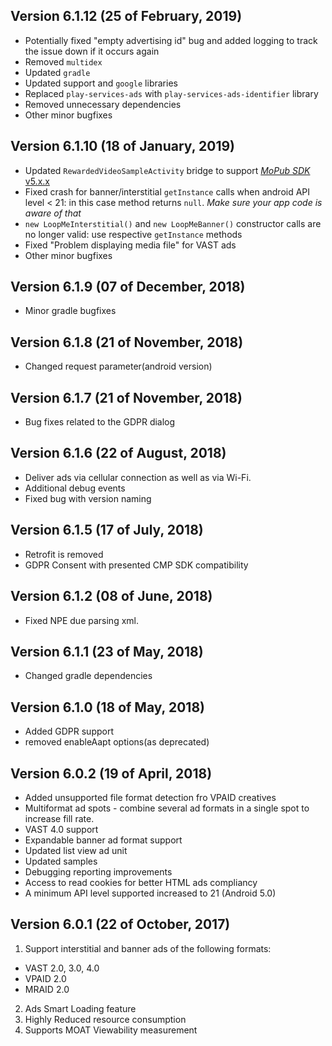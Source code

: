 ## Version 6.1.12 (25 of February, 2019)
- Potentially fixed "empty advertising id" bug and added logging to track the issue down if it occurs again
- Removed `multidex`
- Updated `gradle`
- Updated support and `google` libraries
- Replaced `play-services-ads` with `play-services-ads-identifier` library
- Removed unnecessary dependencies
- Other minor bugfixes   

## Version 6.1.10 (18 of January, 2019)
- Updated `RewardedVideoSampleActivity` bridge to support [*MoPub SDK* v5.x.x](https://developers.mopub.com/docs/android/initialization/)
- Fixed crash for banner/interstitial `getInstance` calls when android API level < 21: in this case method returns `null`. *Make sure your app code is aware of that*
- `new LoopMeInterstitial()` and `new LoopMeBanner()` constructor calls are no longer valid: use respective `getInstance` methods
- Fixed "Problem displaying media file" for VAST ads      
- Other minor bugfixes

## Version 6.1.9 (07 of December, 2018)
- Minor gradle bugfixes

## Version 6.1.8 (21 of November, 2018)
- Changed request parameter(android version)

## Version 6.1.7 (21 of November, 2018)
- Bug fixes related to the GDPR dialog 

## Version 6.1.6 (22 of August, 2018)
- Deliver ads via cellular connection as well as via Wi-Fi.
- Additional debug events
- Fixed bug with version naming

## Version 6.1.5 (17 of July, 2018)
- Retrofit is removed
- GDPR Consent with presented CMP SDK compatibility
  
## Version 6.1.2 (08 of June, 2018)
- Fixed NPE due parsing xml.

## Version 6.1.1 (23 of May, 2018)
- Changed gradle dependencies

## Version 6.1.0 (18 of May, 2018)
- Added GDPR support
- removed enableAapt options(as deprecated)

## Version 6.0.2 (19 of April, 2018)
- Added unsupported file format detection fro VPAID creatives
- Multiformat ad spots - combine several ad formats in a single spot to increase fill rate. 
- VAST 4.0 support
- Expandable banner ad format support
- Updated list view ad unit
- Updated samples 
- Debugging reporting improvements
- Access to read cookies for better HTML ads compliancy
- A minimum API level supported increased to 21 (Android 5.0)


## Version 6.0.1 (22 of October, 2017)
1. Support interstitial and banner ads of the following formats:
- VAST 2.0, 3.0, 4.0
- VPAID 2.0
- MRAID 2.0
2. Ads Smart Loading feature
3. Highly Reduced resource consumption
4. Supports MOAT Viewability measurement